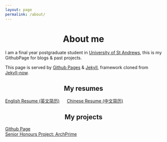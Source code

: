 ```yaml
---
layout: page
permalink: /about/
---
```


# <center>About me</center>

I am a final year postgraduate student in [University of St Andrews](http://www.st-andrews.ac.uk/), this is my GithubPage for blogs & past projects.  

This page is served by [Github Pages](https://pages.github.com/) & [Jekyll](https://jekyllrb.com/), framework cloned from [Jekyll-now](https://github.com/barryclark/jekyll-now).

## <center>My resumes</center>

[English Resume (英文简历)](../docs/En_Resume_CompSci.pdf)
&nbsp;&nbsp;&nbsp;&nbsp;&nbsp;[Chinese Resume (中文简历)](../docs/Cn_Resume.pdf)  

## <center>My projects</center>

[Github Page](https://github.com/El15ande/El15ande.github.io)  
[Senior Honours Project: ArchPrime](https://github.com/El15ande/CS4099_SHProject/)